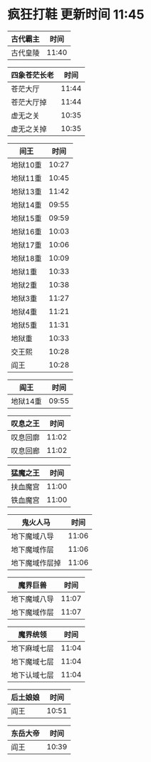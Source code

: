 # 疯狂打鞋 更新时间 11:45

| 古代霸主   | 时间    |
|--------|-------|
| 古代皇陵 | 11:40 |

| 四象苍茫长老   | 时间    |
|--------|-------|
| 苍茫大厅 | 11:44 |
| 苍茫大厅掉 | 11:44 |
| 虚无之关 | 10:35 |
| 虚无之关掉 | 10:35 |

| 间王   | 时间    |
|--------|-------|
| 地狱10重 | 10:27 |
| 地狱11重 | 10:45 |
| 地狱13重 | 11:42 |
| 地狱14重 | 09:55 |
| 地狱15重 | 09:59 |
| 地狱16重 | 10:03 |
| 地狱17重 | 10:06 |
| 地狱18重 | 10:09 |
| 地狱1重 | 10:33 |
| 地狱2重 | 10:38 |
| 地狱3重 | 11:27 |
| 地狱4重 | 11:21 |
| 地狱5重 | 11:31 |
| 地狱重 | 10:33 |
| 交王熙 | 10:28 |
| 阎王 | 10:28 |

| 阎王   | 时间    |
|--------|-------|
| 地狱14重 | 09:55 |

| 叹息之王   | 时间    |
|--------|-------|
| 叹息回廓 | 11:02 |
| 叹息回廊 | 11:02 |

| 猛魔之王   | 时间    |
|--------|-------|
| 扶血魔宫 | 11:00 |
| 铁血魔宫 | 11:00 |

| 鬼火人马   | 时间    |
|--------|-------|
| 地下魔域八导 | 11:06 |
| 地下魔域作层 | 11:06 |
| 地下魔域作层掉 | 11:06 |

| 魔界巨兽   | 时间    |
|--------|-------|
| 地下魔域八导 | 11:07 |
| 地下魔域作层 | 11:07 |

| 魔界统领   | 时间    |
|--------|-------|
| 地下麻域七层 | 11:04 |
| 地下魔域七层 | 11:04 |
| 地下认域七层 | 11:04 |

| 后土娘娘   | 时间    |
|--------|-------|
| 阎王 | 10:51 |

| 东岳大帝   | 时间    |
|--------|-------|
| 阎王 | 10:39 |